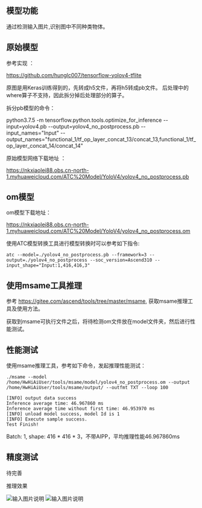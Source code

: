 ## 模型功能

通过检测输入图片,识别图中不同种类物体。

## 原始模型

参考实现 ：

https://github.com/hunglc007/tensorflow-yolov4-tflite

原图是用Keras训练得到的，先转成h5文件，再将h5转成pb文件。
后处理中的where算子不支持，因此拆分掉后处理部分的算子。

拆分pb模型的命令：

python3.7.5 -m tensorflow.python.tools.optimize_for_inference --input=yolov4.pb --output=yolov4_no_postprocess.pb --input_names="Input" --output_names="functional_1/tf_op_layer_concat_13/concat_13,functional_1/tf_op_layer_concat_14/concat_14"

原始模型网络下载地址 ：

https://nkxiaolei88.obs.cn-north-1.myhuaweicloud.com/ATC%20Model/YoloV4/yolov4_no_postprocess.pb


## om模型

om模型下载地址：

https://nkxiaolei88.obs.cn-north-1.myhuaweicloud.com/ATC%20Model/YoloV4/yolov4_no_postprocess.om

使用ATC模型转换工具进行模型转换时可以参考如下指令:

```
atc --model=./yolov4_no_postprocess.pb --framework=3 --output=./yolov4_no_postprocess --soc_version=Ascend310 --input_shape="Input:1,416,416,3"
```


## 使用msame工具推理

参考 https://gitee.com/ascend/tools/tree/master/msame, 获取msame推理工具及使用方法。

获取到msame可执行文件之后，将待检测om文件放在model文件夹，然后进行性能测试。

## 性能测试

使用msame推理工具，参考如下命令，发起推理性能测试： 

```
./msame --model /home/HwHiAiUser/tools/msame/model/yolov4_no_postprocess.om --output /home/HwHiAiUser/tools/msame/output/ --outfmt TXT --loop 100
```

```
[INFO] output data success
Inference average time: 46.967860 ms
Inference average time without first time: 46.953970 ms
[INFO] unload model success, model Id is 1
[INFO] Execute sample success.
Test Finish!
```

Batch: 1, shape: 416 * 416 * 3，不带AIPP，平均推理性能46.967860ms

## 精度测试

待完善

推理效果

![输入图片说明](https://images.gitee.com/uploads/images/2021/0226/154600_805c7298_8070502.jpeg "kite.jpg")
![输入图片说明](https://images.gitee.com/uploads/images/2021/0226/154612_96b7e29f_8070502.jpeg "out_test.jpg")
